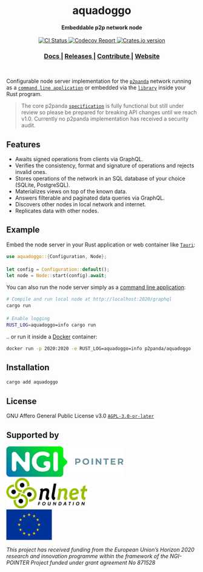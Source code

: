 <h1 align="center">aquadoggo</h1>

<div align="center">
  <strong>Embeddable p2p network node</strong>
</div>

<br />

<div align="center">
  <!-- CI status -->
  <a href="https://github.com/p2panda/aquadoggo/actions">
    <img src="https://img.shields.io/github/actions/workflow/status/p2panda/aquadoggo/tests.yml?branch=main&style=flat-square" alt="CI Status" />
  </a>
  <!-- Codecov report -->
  <a href="https://app.codecov.io/gh/p2panda/aquadoggo/">
    <img src="https://img.shields.io/codecov/c/gh/p2panda/aquadoggo?style=flat-square" alt="Codecov Report" />
  </a>
  <!-- Crates version -->
  <a href="https://crates.io/crates/aquadoggo">
    <img src="https://img.shields.io/crates/v/aquadoggo.svg?style=flat-square" alt="Crates.io version" />
  </a>
</div>

<div align="center">
  <h3>
    <a href="https://docs.rs/aquadoggo">
      Docs
    </a>
    <span> | </span>
    <a href="https://github.com/p2panda/aquadoggo/releases">
      Releases
    </a>
    <span> | </span>
    <a href="https://p2panda.org/about/contribute">
      Contribute
    </a>
    <span> | </span>
    <a href="https://p2panda.org">
      Website
    </a>
  </h3>
</div>

<br/>

Configurable node server implementation for the [`p2panda`] network running as a
[`command line application`] or embedded via the [`library`] inside your Rust program.

> The core p2panda [`specification`] is fully functional but still under review so
> please be prepared for breaking API changes until we reach v1.0. Currently no
> p2panda implementation has received a security audit.

[`command line application`]: /aquadoggo_cli
[`library`]: /aquadoggo
[`p2panda`]: https://p2panda.org/
[`specification`]: https://p2panda.org/specification

## Features

- Awaits signed operations from clients via GraphQL.
- Verifies the consistency, format and signature of operations and rejects invalid ones.
- Stores operations of the network in an SQL database of your choice (SQLite, PostgreSQL).
- Materializes views on top of the known data.
- Answers filterable and paginated data queries via GraphQL.
- Discovers other nodes in local network and internet.
- Replicates data with other nodes.

## Example

Embed the node server in your Rust application or web container like [`Tauri`]:

```rust
use aquadoggo::{Configuration, Node};

let config = Configuration::default();
let node = Node::start(config).await;
```

You can also run the node server simply as a [command line application][`command line application`]:

```bash
# Compile and run local node at http://localhost:2020/graphql
cargo run

# Enable logging
RUST_LOG=aquadoggo=info cargo run
```

.. or run it inside a [Docker](https://hub.docker.com/r/p2panda/aquadoggo) container:

```bash
docker run -p 2020:2020 -e RUST_LOG=aquadoggo=info p2panda/aquadoggo
```

[`Tauri`]: https://tauri.studio

## Installation

```sh
cargo add aquadoggo
```

## License

GNU Affero General Public License v3.0 [`AGPL-3.0-or-later`](LICENSE)

## Supported by

<img src="https://raw.githubusercontent.com/p2panda/.github/main/assets/ngi-logo.png" width="auto" height="80px"><br />
<img src="https://raw.githubusercontent.com/p2panda/.github/main/assets/nlnet-logo.svg" width="auto" height="80px"><br />
<img src="https://raw.githubusercontent.com/p2panda/.github/main/assets/eu-flag-logo.png" width="auto" height="80px">

*This project has received funding from the European Union’s Horizon 2020
research and innovation programme within the framework of the NGI-POINTER
Project funded under grant agreement No 871528*

